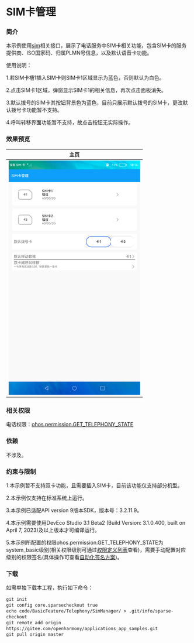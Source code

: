 # SIM卡管理

### 简介

本示例使用[sim](https://gitee.com/openharmony/docs/blob/master/zh-cn/application-dev/reference/apis/js-apis-sim.md)相关接口，展示了电话服务中SIM卡相关功能，包含SIM卡的服务提供商、ISO国家码、归属PLMN号信息，以及默认语音卡功能。

使用说明：

1.若SIM卡槽1插入SIM卡则SIM卡1区域显示为蓝色，否则默认为白色。

2.点击SIM卡1区域，弹窗显示SIM卡1的相关信息，再次点击面板消失。

3.默认拨号的SIM卡其按钮背景色为蓝色，目前只展示默认拨号的SIM卡，更改默认拨号卡功能暂不支持。

4.呼叫转移界面功能暂不支持，故点击按钮无实际操作。


### 效果预览

|主页|
|--------------------------------|
|![](screenshots/devices/main.png)|

### 相关权限

电话权限：[ohos.permission.GET_TELEPHONY_STATE](https://gitee.com/openharmony/docs/blob/master/zh-cn/application-dev/security/permission-list.md)

### 依赖

不涉及。

### 约束与限制

1.本示例暂不支持双卡功能，且需要插入SIM卡，目前该功能仅支持部分机型。

2.本示例仅支持在标准系统上运行。

3.本示例已适配API version 9版本SDK，版本号：3.2.11.9。

4.本示例需要使用DevEco Studio 3.1 Beta2 (Build Version: 3.1.0.400, built on April 7, 2023)及以上版本才可编译运行。

5.本示例所配置的权限ohos.permission.GET_TELEPHONY_STATE为system_basic级别(相关权限级别可通过[权限定义列表](https://gitee.com/openharmony/docs/blob/master/zh-cn/application-dev/security/permission-list.md)查看)，需要手动配置对应级别的权限签名(具体操作可查看[自动化签名方案](https://docs.openharmony.cn/pages/v3.2Beta/zh-cn/application-dev/security/hapsigntool-overview.md/))。

### 下载

如需单独下载本工程，执行如下命令：
```
git init
git config core.sparsecheckout true
echo code/BasicFeature/Telephony/SimManager/ > .git/info/sparse-checkout
git remote add origin https://gitee.com/openharmony/applications_app_samples.git
git pull origin master

```